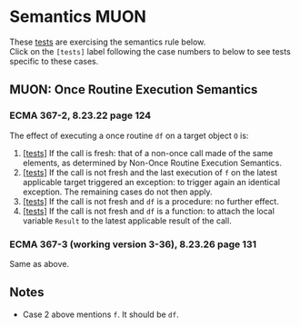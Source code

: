 # Semantics MUON

These [tests](.) are exercising the semantics rule below.</br>
Click on the `[tests]` label following the case numbers to below to see tests specific to these cases.

## MUON: Once Routine Execution Semantics

### ECMA 367-2, 8.23.22 page 124

The effect of executing a once routine `df` on a target object `O` is:

1. [\[tests\]](../muon1) If the call is fresh: that of a non-once call made of the same elements, as determined by Non-Once Routine Execution Semantics.
2. [\[tests\]](../muon2) If the call is not fresh and the last execution of `f` on the latest applicable target triggered an exception: to trigger again an identical exception. The remaining cases do not then apply.
3. [\[tests\]](../muon3) If the call is not fresh and `df` is a procedure: no further effect.
4. [\[tests\]](../muon4) If the call is not fresh and `df` is a function: to attach the local variable `Result` to the latest applicable result of the call.

### ECMA 367-3 (working version 3-36), 8.23.26 page 131

Same as above.

## Notes

* Case 2 above mentions `f`. It should be `df`.
